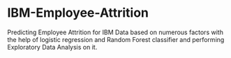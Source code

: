 # IBM-Employee-Attrition
Predicting Employee Attrition for IBM Data based on numerous factors with the help of logistic regression and Random Forest classifier and performing Exploratory Data Analysis on it.
